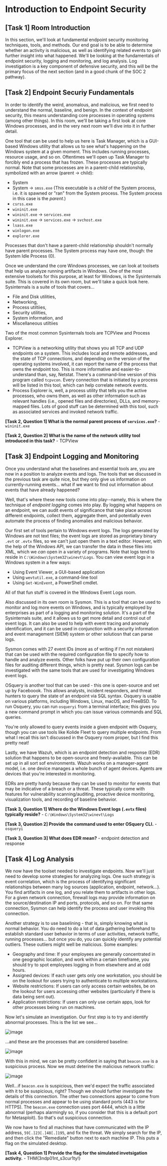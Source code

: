 # Introduction to Endpoint Security

## [Task 1] Room Introduction

In this section, we'll look at fundamental endpoint security monitoring techniques, tools, and methods. Our end goal is to be able to determine whether an activity is malicious, as well as identifying related events to gain further insight into what happened. We'll be looking at the fundamentals of endpoint security, logging and monitoring, and log analysis. Log investigation is a key component of defensive security, and this will be the primary focus of the next section (and in a good chunk of the SOC 2 pathway).

## [Task 2] Endpoint Securiy Fundamentals

In order to identify the weird, anomalous, and malicious, we first need to understand the normal, baseline, and benign. In the context of endpoint security, this means understanding core processes in operating systems (among other things). In this room, we'll be taking a first look at core Windows processes, and in the very next room we'll dive into it in further detail.

One tool that can be used to help us here is Task Manager, which is a GUI-based Windows utility that allows us to see what's happening on the Windows system at a given moment. This includes running processes, resource usage, and so on. Oftentimes we'll open up Task Manager to forcibly end a process that has frozen. These processes are typically normal. Note that some processes are in a parent-child relationship, symbolized with an arrow (parent -> child):
- System
- System -> `smss.exe` (This executable is a _child_ of the System process, i.e. it is spawned or "ran" from the System process. The System process in this case is the _parent_.)
- `csrss.exe`
- `wininit.exe`
- `wininit.exe` -> `services.exe`
- `wininit.exe` -> `services.exe` -> `svchost.exe`
- `lsass.exe`
- `winlogon.exe`
- `explorer.exe`

Processes that don't have a parent-child relationship shouldn't normally have parent processes. The System process may have one, though: the System Idle Process (0).

Once we understand the core Windows processes, we can look at toolsets that help us analyze running artifacts in Windows. One of the most extensive toolsets for this purpose, at least for Windows, is the Sysinternals suite. This is covered in its own room, but we'll take a quick look here. Sysinternals is a suite of tools that covers...
- File and Disk utilities,
- Networking,
- Process utiltiies,
- Security utilities,
- System information, and
- Miscellaneous utiltiies

Two of the most common Sysinternals tools are TCPView and Process Explorer.
- TCPView is a networking utility that shows you all TCP and UDP endpoints on a system. This includes local and remote addresses, and the state of TCP connections, and depending on the version of the operating systems involved, it can report the name of the process that owns the endpoint too. This is more informative and easier-to-understand than, say, Netstat. There's a command-line version of this program called `tcpvcon`. Every connection that is initiated by a process will be listed in this tool, which can help correlate network events.
- Process Explorer is, well, a process utility that tells you the active processes, who owns them, as well as other information such as relevant handles (i.e., opened files and directories), DLLs, and memory-mapped files. Lots of good stuff can be determined with this tool, such as associated services and invoked network traffic.

**[Task 2, Question 1] What is the normal parent process of `services.exe`?** - `wininit.exe`

**[Task 2, Question 2] What is the name of the network utility tool introduced in this task?** - TCPView

## [Task 3] Endpoint Logging and Monitoring

Once you understand what the baselines and essential tools are, you are now in a position to analyze events and logs. The tools that we discussed in the previous task are quite nice, but they only give us information on currently-running events... what if we want to find out information about events that have already happened?

Well, that's where these new tools come into play--namely, this is where the technique of _endpoint logging_ comes into play. By logging what happens on an endpoint, we can audit events of significance that take place across different endpoints, collect them, aggregate them, and potentially even automate the process of finding anomalies and malicious behavior.

Our first set of tools pertain to Windows event logs. The logs generated by Windows are not text files; the event logs are stored as proprietary binary `.evt` or `.evtx` files, so we can't just open them in a text editor. However, with the help of the Windows API, we can transfer the data in these files into XML, which we _can_ open in a variety of programs. Note that logs tend to reside in `C:\Windows\System32\winevt\Logs`. You can view event logs in a Windows system in a few ways:
- Using Event Viewer, a GUI-based application
- Using `wevtutil.exe`, a command-line tool
- Using `Get-WinEvent`, a PowerShell cmdlet.

All of that fun stuff is covered in the Windows Event Logs room.

Also discussed in its own room is Sysmon. This is a tool that can be used to monitor and log more events on Windows, and is typically employed by enterprises as part of a logging and monitoring solution. It's a part of the Sysinternals suite, and it allows us to get more detail and control out of event logs. It can also be used to help with event tracing and anomaly identification, and it can be used in conjunction with a security information and event management (SIEM) system or other solutiosn that can parse logs.

Sysmon comes with 27 event IDs (more as of writing if I'm not mistaken) that can be used with the required configuration file to specify how to handle and analyze events. Other folks have put up their own configuration files for auditing different things, which is pretty neat. Sysmon logs can be investigated with the same tools that are used for investigating Windows event logs.

OSquery is another tool that can be used - this one is open-source and set up by Faceboook. This allows analysts, incident responders, and threat hunters to query the state of an endpoint via SQL syntax. Osquery is usable on various platforms, including Windows, Linux, macOS, and FreeBSD. To run Osquery, you can run `osqueryi` from a terminal interface; this gives you a new command prompt in which you can issue various commands and SQL queries.

You're only allowed to query events inside a given endpoint with Osquery, though you can use tools like Kolide Fleet to query multiple endpoints. From what I recall this isn't discussed in the Osquery room proper, but I find this pretty neat!

Lastly, we have Wazuh, which is an endpoint detection and response (EDR) solution that happens to be open-source and freely-available. This can be set up in all sort sof environments. Wazuh works on a manager-agent model, i.e. one device manages a whole bunch of agent devices. Agents are devices that you're interested in monitoring.

EDRs are pretty handy because they can be used to monitor for events that may be indicative of a breach or a threat. These typically come with features for vulnerability scanning/auditing, proactive device monitoring, visualization tools, and recording of baseline behavior.

**[Task 3, Question 1] Where do the Windows Event logs (`.evtx` files) typically reside?** - `C:\Windows\System32\winevt\Logs`

**[Task 3, Question 2] Provide the command used to enter OSquery CLI.** - `osqueryi`

**[Task 3, Question 3] What does EDR mean?** - endpoint detection and response

## [Task 4] Log Analysis

We now have the toolset needed to investigate endpoints. Now we'll just need to develop some strategies for analyzing logs. One such strategy is event correlation, which is the process of identifying significant relationships between many log sources (application, endpoint, network...). You find artifacts in one log, and you relate them to artifacts in other logs. For a given network connection, firewall logs may provide information on the source/destination IP and ports, protocols, and so on. For that same connection, Sysmon can help identify the process and user invoking this connection.

Another strategy is to use baselining - that is, simply knowing what is normal behavior. You do need to do a lot of data gathering beforehand to establish standard user behavior in terms of user activities, network traffic, running processes... but once you do, you can quickly identify any potential outliers. These outliers might well be malicious. Some examples:
- Geography and time: If your employees are generally concentrated in one geographic location, and work within a certain timeframe, you should try to spot employees logging in from elsewhere and at odd hours.
- Assigned devices: If each user gets only one workstation, you should be on the lookout for users trying to authenticate to multiple workstations.
- Website restrictions: If users can only access certain websites, be on the lookout for users accessing other websites (particularly if there is data being sent out).
- Application restrictions: If users can only use certain apps, look for other processes being run on machines.

Now let's simulate an investigation. Our first step is to try and identify abnormal processes. This is the list we see...

![image](https://github.com/user-attachments/assets/ac129430-fd98-4eaa-bbe5-2a62c320a5f6)

...and these are the processes that are considered baseline:

![image](https://github.com/user-attachments/assets/991eb36b-862c-44f2-925c-0c7693b4c12b)

With this in mind, we can be pretty confident in saying that `beacon.exe` is a suspicious process. Now we must deterine the malicious network traffic:

![image](https://github.com/user-attachments/assets/5b9cc26a-9666-4a80-bec6-00724cc23e9c)

Well...if `beacon.exe` is suspicious, then we'd expect the traffic associated with it to be suspicious, right? Though we should further investigate the details of this connection. The other two connections appear to come from normal processes and appear to be using standard ports (443 is for HTTPS). The `beacon.exe` connection uses port 4444, which is a little abnormal (perhaps alarmingly so, if you consider that this is a default port for Metasploit). So that's out suspicious connection.

We now have to find all machines that have communicated with the IP address, `59[.]23[.]48[.]195`, and fix the threat. We simply search for the IP, and then click the "Remediate" button next to each machine IP. This puts a flag on the simulated desktop.

**[Task 4, Question 1] Provide the flag for the simulated invetsigation activity.** - THM{3ndp01nt_s3cur1ty!}
